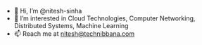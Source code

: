 - 👋 Hi, I’m @nitesh-sinha
- 👀 I’m interested in Cloud Technologies, Computer Networking, Distributed Systems, Machine Learning
- 📫 Reach me at nitesh@technibbana.com

<!---
nitesh-sinha/nitesh-sinha is a ✨ special ✨ repository because its `README.md` (this file) appears on your GitHub profile.
You can click the Preview link to take a look at your changes.
--->
